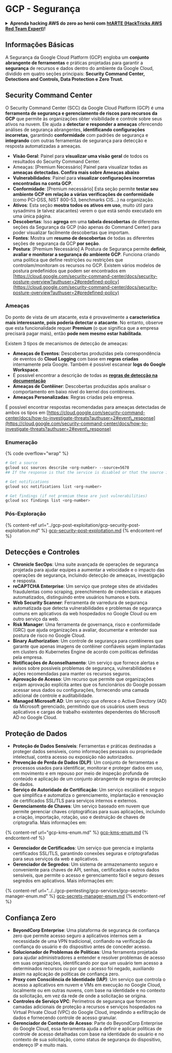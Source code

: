 # GCP - Segurança

<details>

<summary><strong>Aprenda hacking AWS do zero ao herói com</strong> <a href="https://training.hacktricks.xyz/courses/arte"><strong>htARTE (HackTricks AWS Red Team Expert)</strong></a><strong>!</strong></summary>

Outras maneiras de apoiar o HackTricks:

* Se você quiser ver sua **empresa anunciada no HackTricks** ou **baixar o HackTricks em PDF** Confira os [**PLANOS DE ASSINATURA**](https://github.com/sponsors/carlospolop)!
* Adquira o [**swag oficial PEASS & HackTricks**](https://peass.creator-spring.com)
* Descubra [**A Família PEASS**](https://opensea.io/collection/the-peass-family), nossa coleção exclusiva de [**NFTs**](https://opensea.io/collection/the-peass-family)
* **Junte-se ao** 💬 [**grupo Discord**](https://discord.gg/hRep4RUj7f) ou ao [**grupo telegram**](https://t.me/peass) ou **siga-nos** no **Twitter** 🐦 [**@hacktricks\_live**](https://twitter.com/hacktricks\_live)**.**
* **Compartilhe seus truques de hacking enviando PRs para os** [**HackTricks**](https://github.com/carlospolop/hacktricks) e [**HackTricks Cloud**](https://github.com/carlospolop/hacktricks-cloud) repositórios do github.

</details>

## Informações Básicas

A Segurança da Google Cloud Platform (GCP) engloba um **conjunto abrangente de ferramentas** e práticas projetadas para garantir a **segurança** de recursos e dados dentro do ambiente da Google Cloud, dividido em quatro seções principais: **Security Command Center, Detections and Controls, Data Protection e Zero Trust.**

## **Security Command Center**

O Security Command Center (SCC) da Google Cloud Platform (GCP) é uma **ferramenta de segurança e gerenciamento de riscos para recursos da GCP** que permite às organizações obter visibilidade e controle sobre seus ativos na nuvem. Ele ajuda a **detectar e responder a ameaças** oferecendo análises de segurança abrangentes, **identificando configurações incorretas**, garantindo **conformidade** com padrões de segurança e **integrando** com outras ferramentas de segurança para detecção e resposta automatizadas a ameaças.

* **Visão Geral**: Painel para **visualizar uma visão geral** de todos os resultados do Security Command Center.
* Ameaças: \[Premium Necessário] Painel para visualizar todas as **ameaças detectadas. Confira mais sobre Ameaças abaixo**
* **Vulnerabilidades**: Painel para **visualizar configurações incorretas encontradas na conta GCP**.
* **Conformidade**: \[Premium necessário] Esta seção permite **testar seu ambiente GCP em relação a várias verificações de conformidade** (como PCI-DSS, NIST 800-53, benchmarks CIS...) na organização.
* **Ativos**: Esta seção **mostra todos os ativos em uso**, muito útil para sysadmins (e talvez atacantes) verem o que está sendo executado em uma única página.
* **Descobertas**: Isso **agrega** em uma **tabela descobertas** de diferentes seções da Segurança da GCP (não apenas do Command Center) para poder visualizar facilmente descobertas que importam.
* **Fontes**: Mostra um **resumo de descobertas** de todas as diferentes seções de segurança da GCP **por seção**.
* **Postura**: \[Premium Necessário] A Postura de Segurança permite **definir, avaliar e monitorar a segurança do ambiente GCP**. Funciona criando uma política que define restrições ou restrições que controlam/monitoram os recursos no GCP. Existem vários modelos de postura predefinidos que podem ser encontrados em [https://cloud.google.com/security-command-center/docs/security-posture-overview?authuser=2#predefined-policy](https://cloud.google.com/security-command-center/docs/security-posture-overview?authuser=2#predefined-policy)

### **Ameaças**

Do ponto de vista de um atacante, esta é provavelmente a **característica mais interessante, pois poderia detectar o atacante**. No entanto, observe que esta funcionalidade requer **Premium** (o que significa que a empresa precisará pagar mais), então **pode nem mesmo estar habilitada**.&#x20;

Existem 3 tipos de mecanismos de detecção de ameaças:

* **Ameaças de Eventos**: Descobertas produzidas pela correspondência de eventos do **Cloud Logging** com base em **regras criadas** internamente pela Google. Também é possível escanear **logs do Google Workspace**.
* É possível encontrar a descrição de todas as [**regras de detecção na documentação**](https://cloud.google.com/security-command-center/docs/concepts-event-threat-detection-overview?authuser=2#how\_works)
* **Ameaças de Contêiner**: Descobertas produzidas após analisar o comportamento em baixo nível do kernel dos contêineres.
* **Ameaças Personalizadas**: Regras criadas pela empresa.

É possível encontrar respostas recomendadas para ameaças detectadas de ambos os tipos em [https://cloud.google.com/security-command-center/docs/how-to-investigate-threats?authuser=2#event\_response](https://cloud.google.com/security-command-center/docs/how-to-investigate-threats?authuser=2#event\_response)

### Enumeração

{% code overflow="wrap" %}
```bash
# Get a source
gcloud scc sources describe <org-number> --source=5678
## If the response is that the service is disabled or that the source is not found, then, it isn't enabled

# Get notifications
gcloud scc notifications list <org-number>

# Get findings (if not premium these are just vulnerabilities)
gcloud scc findings list <org-number>
```
### Pós-Exploração

{% content-ref url="../gcp-post-exploitation/gcp-security-post-exploitation.md" %}
[gcp-security-post-exploitation.md](../gcp-post-exploitation/gcp-security-post-exploitation.md)
{% endcontent-ref %}

## Detecções e Controles

* **Chronicle SecOps**: Uma suíte avançada de operações de segurança projetada para ajudar equipes a aumentar a velocidade e o impacto das operações de segurança, incluindo detecção de ameaças, investigação e resposta.
* **reCAPTCHA Enterprise**: Um serviço que protege sites de atividades fraudulentas como scraping, preenchimento de credenciais e ataques automatizados, distinguindo entre usuários humanos e bots.
* **Web Security Scanner**: Ferramenta de varredura de segurança automatizada que detecta vulnerabilidades e problemas de segurança comuns em aplicativos da web hospedados no Google Cloud ou em outro serviço da web.
* **Risk Manager**: Uma ferramenta de governança, risco e conformidade (GRC) que ajuda organizações a avaliar, documentar e entender sua postura de risco no Google Cloud.
* **Binary Authorization**: Um controle de segurança para contêineres que garante que apenas imagens de contêiner confiáveis sejam implantadas em clusters do Kubernetes Engine de acordo com políticas definidas pela empresa.
* **Notificações de Aconselhamento**: Um serviço que fornece alertas e avisos sobre possíveis problemas de segurança, vulnerabilidades e ações recomendadas para manter os recursos seguros.
* **Aprovação de Acesso**: Um recurso que permite que organizações exijam aprovação explícita antes que os funcionários do Google possam acessar seus dados ou configurações, fornecendo uma camada adicional de controle e auditabilidade.
* **Managed Microsoft AD**: Um serviço que oferece o Active Directory (AD) da Microsoft gerenciado, permitindo que os usuários usem seus aplicativos e cargas de trabalho existentes dependentes do Microsoft AD no Google Cloud.

## Proteção de Dados

* **Proteção de Dados Sensíveis**: Ferramentas e práticas destinadas a proteger dados sensíveis, como informações pessoais ou propriedade intelectual, contra acesso ou exposição não autorizados.
* **Prevenção de Perda de Dados (DLP)**: Um conjunto de ferramentas e processos usados para identificar, monitorar e proteger dados em uso, em movimento e em repouso por meio de inspeção profunda de conteúdo e aplicação de um conjunto abrangente de regras de proteção de dados.
* **Serviço de Autoridade de Certificação**: Um serviço escalável e seguro que simplifica e automatiza o gerenciamento, implantação e renovação de certificados SSL/TLS para serviços internos e externos.
* **Gerenciamento de Chaves**: Um serviço baseado em nuvem que permite gerenciar chaves criptográficas para suas aplicações, incluindo a criação, importação, rotação, uso e destruição de chaves de criptografia. Mais informações em:

{% content-ref url="gcp-kms-enum.md" %}
[gcp-kms-enum.md](gcp-kms-enum.md)
{% endcontent-ref %}

* **Gerenciador de Certificados**: Um serviço que gerencia e implanta certificados SSL/TLS, garantindo conexões seguras e criptografadas para seus serviços da web e aplicativos.
* **Gerenciador de Segredos**: Um sistema de armazenamento seguro e conveniente para chaves de API, senhas, certificados e outros dados sensíveis, que permite o acesso e gerenciamento fácil e seguro desses segredos em aplicativos. Mais informações em:

{% content-ref url="../../gcp-pentesting/gcp-services/gcp-secrets-manager-enum.md" %}
[gcp-secrets-manager-enum.md](../../gcp-pentesting/gcp-services/gcp-secrets-manager-enum.md)
{% endcontent-ref %}

## Confiança Zero

* **BeyondCorp Enterprise**: Uma plataforma de segurança de confiança zero que permite acesso seguro a aplicativos internos sem a necessidade de uma VPN tradicional, confiando na verificação da confiança do usuário e do dispositivo antes de conceder acesso.
* **Solucionador de Problemas de Políticas**: Uma ferramenta projetada para ajudar administradores a entender e resolver problemas de acesso em suas organizações, identificando por que um usuário tem acesso a determinados recursos ou por que o acesso foi negado, auxiliando assim na aplicação de políticas de confiança zero.
* **Proxy com Consciência de Identidade (IAP)**: Um serviço que controla o acesso a aplicativos em nuvem e VMs em execução no Google Cloud, localmente ou em outras nuvens, com base na identidade e no contexto da solicitação, em vez da rede de onde a solicitação se origina.
* **Controles de Serviço VPC**: Perímetros de segurança que fornecem camadas adicionais de proteção a recursos e serviços hospedados na Virtual Private Cloud (VPC) do Google Cloud, impedindo a exfiltração de dados e fornecendo controle de acesso granular.
* **Gerenciador de Contexto de Acesso**: Parte do BeyondCorp Enterprise do Google Cloud, essa ferramenta ajuda a definir e aplicar políticas de controle de acesso detalhadas com base na identidade do usuário e no contexto de sua solicitação, como status de segurança do dispositivo, endereço IP e muito mais.
